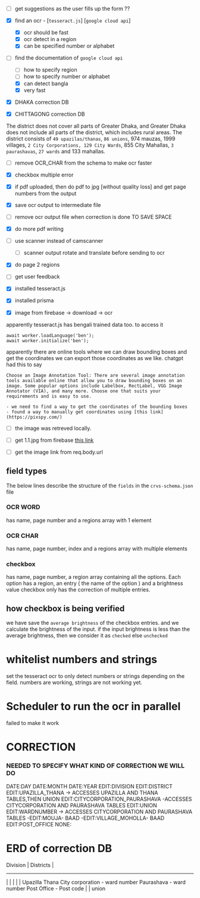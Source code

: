 -[ ] get suggestions as the user fills up the form ?? 

- [x] find an ocr - [`tesseract.js`]  [`google cloud api`]
    - [x] ocr should be fast
    - [x] ocr detect in a region
    - [x] can be specified number or alphabet
- [ ] find the documentation of `google cloud api`
    - [ ] how to specify region
    - [ ] how to specify number or alphabet
    - [x] can detect bangla
    - [x] very fast
-[x] DHAKA correction DB 
-[x] CHITTAGONG correction DB 


The district does not cover all parts of Greater Dhaka, and Greater Dhaka does not include all parts of the district, which includes rural areas. The district consists of `49 upazilas/thanas`, `86 unions`, 974 mauzas, 1999 villages, `2 City Corporations, 129 City Wards`, 855 City Mahallas, `3 paurashavas`, `27 wards` and 133 mahallas.
    
- [ ] remove OCR_CHAR from the schema to make ocr faster
- [x] checkbox multiple error
- [x] if pdf uploaded, then do pdf to jpg [without quality loss] and get page numbers from the output
- [x] save ocr output to intermediate file
- [ ] remove ocr output file when correction is done TO SAVE SPACE
- [x] do more pdf writing
- [ ] use scanner instead of camscanner
    - [ ] scanner output rotate and translate before sending to ocr 
- [x] do page 2 regions
- [ ] get user feedback

- [x] installed tesseract.js
- [x] installed prisma
- [x] image from firebase -> download -> ocr 




apparently tesseract.js has bengali trained data too. to access it
```
await worker.loadLanguage('ben');
await worker.initialize('ben');
``` 

apparently there are online tools where we can draw bounding boxes and get the coordinates
we can export those coordinates as we like. chatgpt had this to say
```
Choose an Image Annotation Tool: There are several image annotation tools available online that allow you to draw bounding boxes on an image. Some popular options include Labelbox, RectLabel, VGG Image Annotator (VIA), and many more. Choose one that suits your requirements and is easy to use.
```
    - we need to find a way to get the coordinates of the bounding boxes
    - found a way to manually get coordinates using [this link](https://pixspy.com/)
    

- [ ] the image was retreved locally.
- [ ] get 1.1.jpg from firebase [this link](https://firebasestorage.googleapis.com/v0/b/test-project-c5de2.appspot.com/o/11_01%3A39%3A36-13-08-2023.jpg?alt=media&token=9527160e-59d1-407b-96db-cd71c2c1da1d)
- [ ] get the image link from req.body.url



## field types
The below lines describe the structure of the `fields` in the `crvs-schema.json` file
### OCR WORD 
has name, page number and a regions array with 1 element

### OCR CHAR
has name, page number, index and a regions array with multiple elements

### checkbox
has name, page number, a region array containing all the options. 
Each option has a region, an entry ( the name of the option ) and a brightness value
checkbox only has the correction of multiple entries.


## how checkbox is being verified
we have save the `average brightness` of the checkbox entries. and we calculate the brightness of the input.
if the input brightness is less than the average brightness, then we consider it as `checked` else `unchecked`


# whitelist numbers and strings
set the tesseract ocr to only detect numbers or strings depending on the field. numbers are working, strings are not working yet.

# Scheduler to run the ocr in parallel
failed to make it work

# CORRECTION

### NEEDED TO SPECIFY WHAT KIND OF CORRECTION WE WILL DO
DATE:DAY
DATE:MONTH
DATE:YEAR
EDIT:DIVISION
EDIT:DISTRICT
EDIT:UPAZILLA_THANA -> ACCESSES UPAZILLA AND THANA TABLES,THEN UNION
EDIT:CITYCORPORATION_PAURASHAVA -ACCESSES CITYCORPORATION AND PAURASHAVA TABLES
EDIT:UNION
EDIT:WARDNUMBER -> ACCESSES CITYCORPORATION AND PAURASHAVA TABLES
-EDIT:MOUJA- BAAD
-EDIT:VILLAGE_MOHOLLA- BAAD
EDIT:POST_OFFICE
NONE:




# ERD of correction DB
Division
|
Districts
|
____________________________________________________________________________________________
|               |           |                                 |                            |
Upazilla        Thana       City corporation - ward number    Paurashava - ward number     Post Office - Post code
|
|
union
